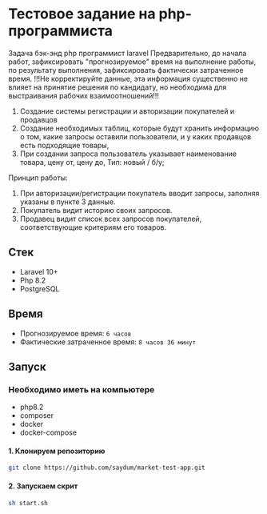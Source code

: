 # Тестовое задание на php-программиста
Задача бэк-энд php программист laravel
Предварительно, до начала работ, зафиксировать "прогнозируемое" время на выполнение работы, по результату выполнения, зафиксировать фактически затраченное время.  !!!Не корректируйте данные, эта информация существенно не влияет на принятие решения по кандидату, но необходима для выстраивания рабочих взаимоотношений!!!
1. Создание системы регистрации и авторизации покупателей и продавцов
2. Создание необходимых таблиц, которые будут хранить информацию о том, какие
   запросы оставили пользователи, и у каких продавцов есть подходящие товары,
3. При создании запроса пользователь указывает
   наименование товара,
   цену от,
   цену до,
   Тип: новый / б/у;

Принцип работы:
1. При авторизации/регистрации покупатель вводит запросы, заполняя указаны в пункте 3 данные.
2. Покупатель видит историю своих запросов.
3. Продавец видит список всех запросов покупателей, соответствующие критериям его товаров.

## Стек
- Laravel 10+
- Php 8.2
- PostgreSQL

## Время
- Прогнозируемое время: `6 часов`
- Фактические затраченное время: `8 часов 36 минут`

## Запуск

### Необходимо иметь на компьютере
- php8.2
- composer
- docker
- docker-compose

#### 1. Клонируем репозиторию 
```bash
git clone https://github.com/saydum/market-test-app.git
```
#### 2. Запускаем скрит
```bash
sh start.sh
```
